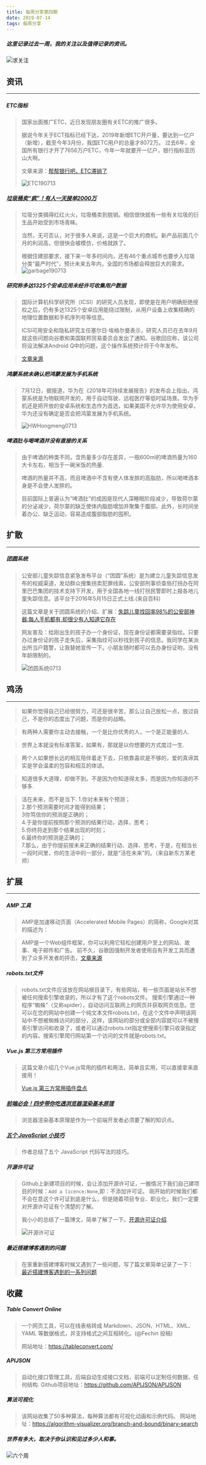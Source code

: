 ```yaml
---
title: 每周分享第四期
date: 2019-07-14
tags: 每周分享
---
```

#####  这里记录过去一周，我的关注以及值得记录的资讯。 
 ![求关注](http://img.liugezhou.online/qiuguanzhu.jpg)

## 资讯
-----
##### ETC指标
> 国家出面推广ETC，近日发现朋友圈有关ETC的推广很多。
> 
> 据说今年关于ECT指标已经下达，2019年新增ETC开户量，要达到一亿户（新增），截至今年3月份，我国ETC用户的总量才8072万。
> 过去6年，全国所有银行才开了7656万户ETC，今年一年就要开一亿户，银行指标亚历山大啊。
> 
> 文章来源：[帮帮银行吧，ETC滞销了](https://mp.weixin.qq.com/s/__Cdn17lSOIqO30rciYuOg)
> 
> ![ETC190713](http://img.liugezhou.online/ETC190713.jpg)

##### [垃圾桶卖“疯”！有人一天接单2000万](https://mp.weixin.qq.com/s/nDXSsBx4p4LDCf721gu3pQ)
> 垃圾分类搞得红红火火，垃圾桶卖到脱销。相信很快就有一些有关垃圾的衍生品开始受到市场青睐。
> 
> 当然，无可否认，对于很多人来说，这是一个巨大的商机。新产品前面几个月的利润高，但很快会被模仿，价格就跌了。
> 
> 根据住建部要求，接下来一年多时间内，还有46个重点城市也要步入垃圾分类“最严时代”，预计未来五年内，全国的市场都会释放巨大的需求。
> ![garbage190713](http://img.liugezhou.online/garbage190713.png)


##### 研究称多达1325个安卓应用未经许可收集用户数据
> 国际计算机科学研究所（ICSI）的研究人员发现，即使是在用户明确拒绝授权之后，仍有多达1325个安卓应用能绕过限制，从用户设备上收集精确的地理位置数据和手机序列号等信息。  
> 
> ICSI可用安全和隐私研究主任塞尔日·埃格尔曼表示，研究人员已在去年9月就这些问题向谷歌和美国联邦贸易委员会发出了通知。谷歌回应称，该公司将设法解决Android Q中的问题，这个操作系统预计将于今年发布。

> [文章来源](https://mp.weixin.qq.com/s/AZ92Q8JVu-hRomIjIav94Q)
> 
##### 鸿蒙系统未确认把鸿蒙发展为手机系统
> 7月12日，据报道，华为在《2018年可持续发展报告》的发布会上指出，鸿蒙系统是为物联网开发的，用于自动驾驶、远程医疗等低时延场景。华为手机还是把开放的安卓系统和生态作为首选，如果美国不允许华为使用安卓，华为还没有确定是否会把鸿蒙发展为手机系统。
> 
> ![HWHongmeng0713](http://img.liugezhou.online/HWHongmeng.jpg)

##### 啤酒肚与喝啤酒并没有直接的关系
> 由于啤酒的种类不同，含热量多少存在差异，一瓶600ml的啤酒热量为160大卡左右，相当于一碗米饭的热量.
> 
> 啤酒的热量并不高，而且啤酒中不含有使人体发胖的高脂肪，所以喝啤酒本身是不会使人发胖的。
> 
> 目前国际上普遍认为“啤酒肚”的成因是现代人深睡眠阶段减少，导致荷尔蒙的分泌减少，荷尔蒙的缺乏使体内脂肪增加并聚集于腹部。此外，长时间坐着办公、缺乏运动，容易造成腹部脂肪的囤积。
## 扩散
---
##### 团圆系统
> 公安部儿童失踪信息紧急发布平台（“团圆”系统）是为建立儿童失踪信息发布的权威渠道，发动群众搜集拐卖犯罪线索，公安部刑事侦查局打拐办在阿里巴巴集团的技术支持下开发，用于全国各地一线打拐民警即时上报各地儿童失踪信息。该平台于2016年5月15日正式上线.(来自百科)
> 
> 这篇文章是关于团圆系统的介绍、扩展：[失踪儿童找回率98%的公安部神器:每人手机都有,却很少有人知道它存在](https://mp.weixin.qq.com/s/kvUY27-0fdkGTFN1j4FSIw)
> 
> 网友普及：给刚出生的孩子办一个身份证，现在身份证都需要录指纹。只要办过身份证的孩子走失后，采集指纹可以秒找到孩子的信息。我同学在某派出所当户籍警，让我替她宣传一下。小朋友随时都可以去办身份证哟，没有年龄限制的。
> 
> ![团圆系统0713](http://img.liugezhou.online/tuanyuan090713.jpg)
> 
## 鸡汤
---
> 如果你觉得自己已经很努力，可还是很辛苦，那么让自己放松一点，放过自己，不是你的态度出了问题，而是你的战略。

> 有两种人需要你主动去接触，一个是比你优秀的人，一个是正能量的人.

> 世界上本就没有标准答案，如果有，那就是以你想要的方式度过一生.

> 两个人如果想长远的相互陪伴着走下去，只依靠喜欢是不够的，爱的真谛其实是学会温柔的包容和相互的体谅。

>知道很多大道理，却做不到。不是因为你知道得太多，而是因为你知道的不够多.

> 活在未来，而不是当下.
> 1.你对未来有个预测；  
> 2.那个预测需要时间才能得到结果；  
> 3你笃信你的预测是正确的；  
> 4.于是你提前按照那个预测的结果行动，选择，思考；  
> 5.你终将走到那个结果出现的时刻；  
> 6.最终你的预测是正确的；  
> 7.那么，由于你提前按未来正确的结果行动、选择、思考，于是，在相当长一段时间里，你的生活中的一部分，就是“活在未来”的。（来自新东方某老师）

## 扩展
---
##### AMP 工具
> AMP是加速移动页面（Accelerated Mobile Pages）的简称，Google对其的描述为：

> AMP是一个Web组件框架，你可以利用它轻松创建用户至上的网站、故事、电子邮件和广告。
> 前不久，谷歌因强制开发者使用自有开发工具而遭到了众多开发者的抨击，[文章来源](https://mp.weixin.qq.com/s/zn88mFg8P1wiPFPoPQTsBA)

##### robots.txt文件
> robots.txt文件应该放在网站根目录下，有些网站，有一些页面是站长不想被任何搜索引擎收录的，所以才有了这个robots文件。
> 搜索引擎通过一种程序“蜘蛛”（又称spider），自动访问互联网上的网页并获取网页信息。您可以在您的网站中创建一个纯文本文件robots.txt，在这个文件中声明该网站中不想被蜘蛛访问的部分，这样，该网站的部分或全部内容就可以不被搜索引擎访问和收录了，或者可以通过robots.txt指定使搜索引擎只收录指定的内容。搜索引擎爬行网站第一个访问的文件就是robots.txt。

##### Vue.js 第三方常用插件
> 这篇文章介绍几个Vue.js常用的插件和用法，简单且实用，可以直接拿来直接用！ 
> 
> [Vue.js 第三方常用插件盘点](https://mp.weixin.qq.com/s/47F9VnexISswo2Ne9cc_5g)

##### [前端必会！四步带你吃透浏览器渲染基本原理](https://mp.weixin.qq.com/s/PNJ7xCTh15vtdFHWlDk5gw)
> 浏览器渲染基本原理是作为一个前端开发者必须要了解的知识点。


##### [五个 JavaScript 小技巧](https://www.johnstewart.dev/five-programming-patterns-i-like/)
> 作者总结了五个 JavaScript 代码写法的技巧。

#####  开源许可证
>  Github上新建项目的时候，会让添加开源许可证，一搬情况下我们自己建项目的时候：`Add a licence:None`,即：不添加许可证。
> 刚开始的时候我们都不会在意这个许可证到底是什么，但是随着项目专业、职业化，我们一定要对开源许可证有个清楚的了解。
> 
> 我小小的总结了一篇博文，简单了解了一下。[开源许可证介绍](https://www.liugezhou.online/2019/07/11/Open%20Source%20License/)
> 
> ![开源许可证](http://img.liugezhou.online/licence.jpg)

##### 最近搭建博客遇到的问题
> 在家重新搭建博客时候又遇到了一些问题，写了篇文章简单记录了一下：  
> [最近搭建博客遇到的一系列问题](https://www.liugezhou.online/2019/07/11/%E6%88%91%E7%9A%84%E5%8D%9A%E5%AE%A2%E5%9B%BE%E7%89%87%E6%9D%A5%E8%87%AA%E4%B8%83%E7%89%9B%E4%BA%91%E5%AD%98%E5%82%A8/)

## 收藏
##### Table Convert Online
> 一个网页工具，可以在线表格转成 Markdown、JSON、HTML、XML、YAML 等数据格式，并支持格式之间互相转化。(@Fechin 投稿)
> 
> 网站地址：https://tableconvert.com/

##### APIJSON
> 自动化接口管理工具，后端自动生成接口文档，前端可以定制任何数据、任何结构.
> Github项目地址：https://github.com/APIJSON/APIJSON

##### 算法可视化
> 该网站收集了50多种算法，每种算法都有可视化动画和示例代码。
> 网站地址：https://algorithm-visualizer.org/branch-and-bound/binary-search




##### 世界有多大，取决于你认识和见过多少人和事。
![六个周](http://img.liugezhou.online/weChatPublicSearch.png)
